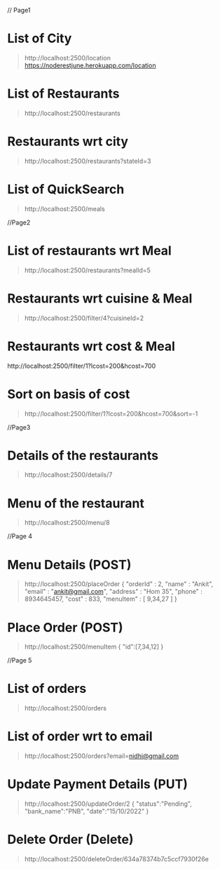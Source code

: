 // Page1

# List of City
> http://localhost:2500/location
https://noderestjune.herokuapp.com/location
# List of Restaurants
> http://localhost:2500/restaurants
# Restaurants wrt city
> http://localhost:2500/restaurants?stateId=3
# List of QuickSearch
> http://localhost:2500/meals

//Page2

# List of restaurants wrt Meal
> http://localhost:2500/restaurants?mealId=5
# Restaurants wrt cuisine & Meal
> http://localhost:2500/filter/4?cuisineId=2
# Restaurants wrt cost & Meal
http://localhost:2500/filter/1?lcost=200&hcost=700
# Sort on basis of cost
> http://localhost:2500/filter/1?lcost=200&hcost=700&sort=-1

//Page3

# Details of the restaurants
> http://localhost:2500/details/7
# Menu of the restaurant
> http://localhost:2500/menu/8


//Page 4

# Menu Details (POST)
> http://localhost:2500/placeOrder
{
	"orderId" : 2,
	"name" : "Ankit",
	"email" : "ankit@gmail.com",
	"address" : "Hom 35",
	"phone" : 8934645457,
	"cost" : 833,
	"menuItem" : [
		9,34,27
	]
}
# Place Order (POST)
> http://localhost:2500/menuItem
{
	"id":[7,34,12]
}

//Page 5

# List of orders
> http://localhost:2500/orders
# List of order wrt to email
> http://localhost:2500/orders?email=nidhi@gmail.com
# Update Payment Details (PUT)

> http://localhost:2500/updateOrder/2
{
	"status":"Pending",
	"bank_name":"PNB",
	"date":"15/10/2022"
}
# Delete Order (Delete)
> http://localhost:2500/deleteOrder/634a78374b7c5ccf7930f26e
